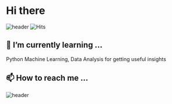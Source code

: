 
 
# Hi there 
![header](https://capsule-render.vercel.app/api?type=wave&color=gradient&height=300&section=header&text=Hi&nbsp;there&nbsp;👋&%20render&fontSize=90)
![Hits](https://hits.seeyoufarm.com/api/count/incr/badge.svg?url=https%3A%2F%2Fgithub.com%2Fdawonko&count_bg=%2391D1F1&title_bg=%23555555&icon=spectrum.svg&icon_color=%23E7E7E7&title=hits&edge_flat=true)  

## 🌱 I’m currently learning ...
Python Machine Learning, Data Analysis for getting useful insights

## 📫 How to reach me ...
 ['Email']: zlsjau07@gmail.com

![header](https://capsule-render.vercel.app/api?type=wave&color=gradient&height=150&section=footer&&fontSize=90)  

<!--
**dawonko/dawonko** is a ✨ _special_ ✨ repository because its `README.md` (this file) appears on your GitHub profile.

Here are some ideas to get you started:

- 🔭 I’m currently working on ...

- 👯 I’m looking to collaborate on ...
- 🤔 I’m looking for help with ...
- 💬 Ask me about ...
- 
- 😄 Pronouns: ...
- ⚡ Fun fact: ...
-->
